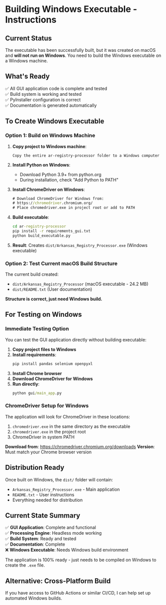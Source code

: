 # Building Windows Executable - Instructions

## Current Status
The executable has been successfully built, but it was created on macOS and **will not run on Windows**. You need to build the Windows executable on a Windows machine.

## What's Ready
✅ All GUI application code is complete and tested  
✅ Build system is working and tested  
✅ PyInstaller configuration is correct  
✅ Documentation is generated automatically  

## To Create Windows Executable

### Option 1: Build on Windows Machine
1. **Copy project to Windows machine**:
   ```
   Copy the entire ar-registry-processor folder to a Windows computer
   ```

2. **Install Python on Windows**:
   - Download Python 3.9+ from python.org
   - During installation, check "Add Python to PATH"

3. **Install ChromeDriver on Windows**:
   ```cmd
   # Download ChromeDriver for Windows from:
   # https://chromedriver.chromium.org/
   # Place chromedriver.exe in project root or add to PATH
   ```

4. **Build executable**:
   ```cmd
   cd ar-registry-processor
   pip install -r requirements_gui.txt
   python build_executable.py
   ```

5. **Result**: Creates `dist/Arkansas_Registry_Processor.exe` (Windows executable)

### Option 2: Test Current macOS Build Structure
The current build created:
- `dist/Arkansas_Registry_Processor` (macOS executable - 24.2 MB)
- `dist/README.txt` (User documentation)

**Structure is correct, just need Windows build.**

## For Testing on Windows

### Immediate Testing Option
You can test the GUI application directly without building executable:

1. **Copy project files to Windows**
2. **Install requirements**:
   ```cmd
   pip install pandas selenium openpyxl
   ```
3. **Install Chrome browser**
4. **Download ChromeDriver for Windows**
5. **Run directly**:
   ```cmd
   python gui/main_app.py
   ```

### ChromeDriver Setup for Windows
The application will look for ChromeDriver in these locations:
1. `chromedriver.exe` in the same directory as the executable
2. `chromedriver.exe` in the project root
3. ChromeDriver in system PATH

**Download from**: https://chromedriver.chromium.org/downloads
**Version**: Must match your Chrome browser version

## Distribution Ready
Once built on Windows, the `dist/` folder will contain:
- `Arkansas_Registry_Processor.exe` - Main application
- `README.txt` - User instructions
- Everything needed for distribution

## Current State Summary
✅ **GUI Application**: Complete and functional  
✅ **Processing Engine**: Headless mode working  
✅ **Build System**: Ready and tested  
✅ **Documentation**: Complete  
❌ **Windows Executable**: Needs Windows build environment  

The application is 100% ready - just needs to be compiled on Windows to create the `.exe` file.

## Alternative: Cross-Platform Build
If you have access to GitHub Actions or similar CI/CD, I can help set up automated Windows builds. 